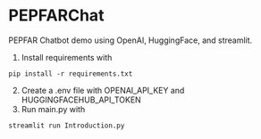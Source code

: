 # PEPFARChat
PEPFAR Chatbot demo using OpenAI, HuggingFace, and streamlit.

1) Install requirements with
```
pip install -r requirements.txt
```
2) Create a .env file with OPENAI_API_KEY and HUGGINGFACEHUB_API_TOKEN
3) Run main.py with
```
streamlit run Introduction.py
```

